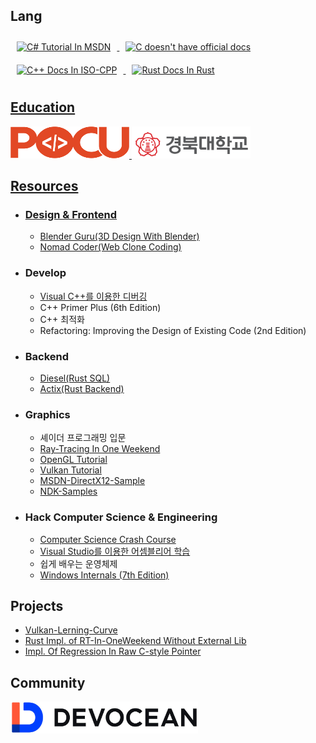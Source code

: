 ## Lang

<div align="Left">  
<a href="https://learn.microsoft.com/ko-kr/dotnet/csharp/" target="_blank">
<img style="margin: 10px" src="https://profilinator.rishav.dev/skills-assets/csharp-original.svg" alt="C# Tutorial In MSDN" height="72" />
  
<a href="https://ko.wikipedia.org/wiki/C_%EC%96%B8%EC%96%B4%EC%9D%98_%EB%AC%B8%EB%B2%95" target="_blank">
<img style="margin: 10px" src="https://profilinator.rishav.dev/skills-assets/c-original.svg" alt="C doesn't have official docs" height="72" />  
  
<a href="https://isocpp.org/get-started" target="_blank">
<img style="margin: 10px" src="https://profilinator.rishav.dev/skills-assets/cplusplus-original.svg" alt="C++ Docs In ISO-CPP" height="72" />  
  
<a href="https://doc.rust-lang.org/stable/book/" target="_blank">
<img style="margin: 10px" src="https://profilinator.rishav.dev/skills-assets/rust-plain.svg" alt="Rust Docs In Rust " height="72" />  
  
</div>  

## Education

<div align="left" >
  
<a href="https://pocu.academy/ko" target="_blank">
<img style="padding: 100 px" src="pocu_logo.png" width=190 height=51 />


<a href="https://knu.ac.kr/" target="_blank">
<img style="padding: 100 px" src="KNU_LOGO.png" width=190 height=51 />
  
 </div> 
  
## Resources
  
  * ### Design & Frontend
  
    - [Blender Guru(3D Design With Blender)](https://www.youtube.com/watch?v=nIoXOplUvAw&list=PLjEaoINr3zgFX8ZsChQVQsuDSjEqdWMAD)
    - [Nomad Coder(Web Clone Coding)](https://nomadcoders.co/)
  
  * ### Develop
    
    - [Visual C++를 이용한 디버깅](https://www.youtube.com/watch?v=XVxFoHZXy9U)
    - C++ Primer Plus (6th Edition)
    - C++ 최적화
    - Refactoring: Improving the Design of Existing Code (2nd Edition)
  
  * ### Backend
  
    - [Diesel(Rust SQL)](https://diesel.rs/)
    - [Actix(Rust Backend)](https://actix.rs/docs/getting-started/)
  
  * ### Graphics
  
    - 셰이더 프로그래밍 입문
    - [Ray-Tracing In One Weekend](https://raytracing.github.io/books/RayTracingTheNextWeek.html)
    - [OpenGL Tutorial](https://opengl-tutorial.org/)
    - [Vulkan Tutorial](https://vulkan-tutorial.com/)
    - [MSDN-DirectX12-Sample](https://github.com/microsoft/DirectX-Graphics-Samples)
    - [NDK-Samples](https://github.com/android/ndk-samples)
  
  * ### Hack Computer Science & Engineering
  
    - [Computer Science Crash Course](https://www.youtube.com/watch?v=tpIctyqH29Q&list=PLH2l6uzC4UEW0s7-KewFLBC1D0l6XRfye)
    - [Visual Studio를 이용한 어셈블리어 학습](https://www.youtube.com/watch?v=cEnpeDMAw_Y)
    - 쉽게 배우는 운영체제
    - [Windows Internals (7th Edition)](https://learn.microsoft.com/en-us/sysinternals/resources/windows-internals)
  

    

## Projects
  
  * [Vulkan-Lerning-Curve](https://github.com/DevGolbang/vulkan_tutorial)
  * [Rust Impl. of RT-In-OneWeekend Without External Lib](https://github.com/DevGolbang/RayTracingInOneWeekend-Rust)
  * [Impl. Of Regression In Raw C-style Pointer]()
  

  
## Community

<div align="left"> 
<a href="https://devocean.sk.com/" target="_blank">
<img src="devocean.jpg" width=300 height=51/>
 </div> 
